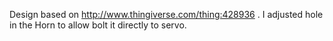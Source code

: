 Design based on http://www.thingiverse.com/thing:428936 . I adjusted hole in the Horn to allow bolt it directly to servo.
